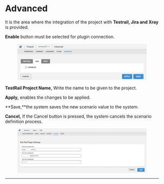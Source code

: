 # Advanced

It is the area where the integration of the project with **Testrail, Jira and Xray** is provided.

**Enable** button must be selected for plugin connection.

<figure><img src="../../.gitbook/assets/Ekran Resmi 2023-06-20 16.21.36.png" alt=""><figcaption></figcaption></figure>

**TestRail Project Name,** Write the name to be given to the project.

**Apply,** enables the changes to be applied.

\*\*Save,\*\*the system saves the new scenario value to the system.

**Cancel,** If the Cancel button is pressed, the system cancels the scenario definition process.

<figure><img src="../../.gitbook/assets/Ekran Resmi 2023-06-20 21.10.14.png" alt=""><figcaption></figcaption></figure>



***
